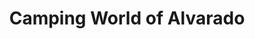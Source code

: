 ---
title: "Camping World of Alvarado"
url: /alvarado/camping-world-of-alvarado/
shop: Wohnwagen
---